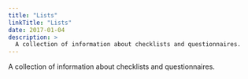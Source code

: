 ```yaml
---
title: "Lists"
linkTitle: "Lists"
date: 2017-01-04
description: >
  A collection of information about checklists and questionnaires.
---
```


A collection of information about checklists and questionnaires.